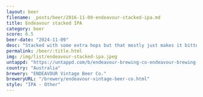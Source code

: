 ```yaml
---
layout: beer
filename: _posts/beer/2016-11-09-endeavour-stacked-ipa.md
title: Endeavour stacked IPA
category: beer
score: 6.5
beer-date: "2024-11-09"
desc: "Stacked with some extra hops but that mostly just makes it bitter. It’s not bad, just  bit bland"
permalink: /beer/:title.html
img: /img/list/endeavour-stacked-ipa.jpeg
untappd: "https://untappd.com/b/endeavour-brewing-co-endeavour-brewing-co-stacked-australian-ipa/2469454"
country: "Australia"
brewery: "ENDEAVOUR Vintage Beer Co."
breweryURL: "/brewery/endeavour-vintage-beer-co.html"
style: "IPA - Other"
---
```

